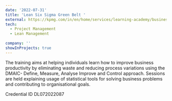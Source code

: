 ```yaml
---
date: '2022-07-31'
title: 'Lean Six Sigma Green Belt '
external: https://kpmg.com/in/en/home/services/learning-academy/business-excellence-trainings/lean-six-sigma-green-belt-training-programme.html?gad=1&gclid=CjwKCAjwgqejBhBAEiwAuWHioESdDU7OO-GhJuhfZQeNEiYIVhPKolbjGFq3pdnfrQD5-EPkhkHKJhoC7loQAvD_BwE"
tech:
  - Project Management
  - Lean Management
  
company: ''
showInProjects: true
---
```


The training aims at helping individuals learn how to improve business productivity by eliminating waste and reducing process variations using the DMAIC- Define, Measure, Analyse Improve and Control approach. Sessions are held explaining usage of statistical tools for solving business problems and contributing to organisational goals.

Credential ID DL072022087